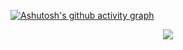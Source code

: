 [![Ashutosh's github activity graph](https://activity-graph.herokuapp.com/graph?username=hesolar&theme=material-palenight)](https://github.com/ashutosh00710/github-readme-activity-graph)

<p align="center">
  <a href="https://github.com/sponsors/ryo-ma">
    <img src="https://github-profile-trophy.vercel.app/?username=jocarrd&theme=onedark&margin-w=15&no-bg=true)](https://github.com/ryo-ma/github-profile-trophy)"/> 
  </a>
</p>
